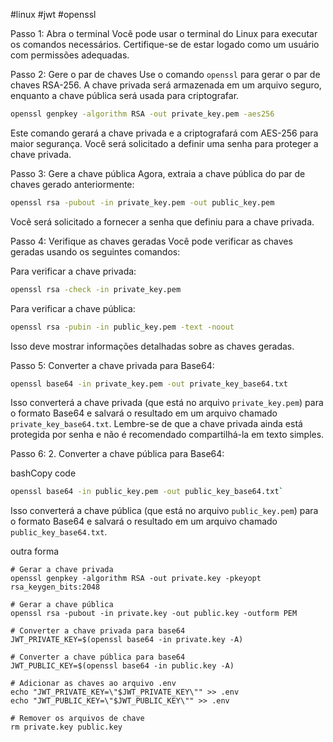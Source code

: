 #linux #jwt #openssl

Passo 1: Abra o terminal
Você pode usar o terminal do Linux para executar os comandos necessários. Certifique-se de estar logado como um usuário com permissões adequadas.

Passo 2: Gere o par de chaves
Use o comando `openssl` para gerar o par de chaves RSA-256. A chave privada será armazenada em um arquivo seguro, enquanto a chave pública será usada para criptografar.

```bash
openssl genpkey -algorithm RSA -out private_key.pem -aes256
```

Este comando gerará a chave privada e a criptografará com AES-256 para maior segurança. Você será solicitado a definir uma senha para proteger a chave privada.

Passo 3: Gere a chave pública
Agora, extraia a chave pública do par de chaves gerado anteriormente:

```bash
openssl rsa -pubout -in private_key.pem -out public_key.pem
```

Você será solicitado a fornecer a senha que definiu para a chave privada.

Passo 4: Verifique as chaves geradas
Você pode verificar as chaves geradas usando os seguintes comandos:

Para verificar a chave privada:

```bash
openssl rsa -check -in private_key.pem
```

Para verificar a chave pública:

```bash
openssl rsa -pubin -in public_key.pem -text -noout
```

Isso deve mostrar informações detalhadas sobre as chaves geradas.

Passo 5: Converter a chave privada para Base64:

```bash
openssl base64 -in private_key.pem -out private_key_base64.txt
```

Isso converterá a chave privada (que está no arquivo `private_key.pem`) para o formato Base64 e salvará o resultado em um arquivo chamado `private_key_base64.txt`. Lembre-se de que a chave privada ainda está protegida por senha e não é recomendado compartilhá-la em texto simples.

Passo 6: 2. Converter a chave pública para Base64:

bashCopy code

```bash
openssl base64 -in public_key.pem -out public_key_base64.txt`
```

Isso converterá a chave pública (que está no arquivo `public_key.pem`) para o formato Base64 e salvará o resultado em um arquivo chamado `public_key_base64.txt`.


outra forma

```
# Gerar a chave privada
openssl genpkey -algorithm RSA -out private.key -pkeyopt rsa_keygen_bits:2048

# Gerar a chave pública
openssl rsa -pubout -in private.key -out public.key -outform PEM

# Converter a chave privada para base64
JWT_PRIVATE_KEY=$(openssl base64 -in private.key -A)

# Converter a chave pública para base64
JWT_PUBLIC_KEY=$(openssl base64 -in public.key -A)

# Adicionar as chaves ao arquivo .env
echo "JWT_PRIVATE_KEY=\"$JWT_PRIVATE_KEY\"" >> .env
echo "JWT_PUBLIC_KEY=\"$JWT_PUBLIC_KEY\"" >> .env

# Remover os arquivos de chave
rm private.key public.key
```